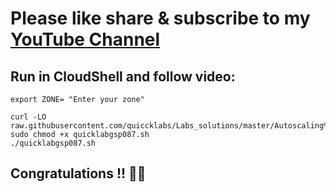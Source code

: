 # Please like share & subscribe to my [YouTube Channel](https://www.youtube.com/@QuickSolutionArcade)

## Run in CloudShell and follow video:
```
export ZONE= "Enter your zone" 
```
```
curl -LO raw.githubusercontent.com/quiccklabs/Labs_solutions/master/Autoscaling%20an%20Instance%20Group%20with%20Custom%20Cloud%20Monitoring%20Metrics/quicklabgsp087.sh
sudo chmod +x quicklabgsp087.sh
./quicklabgsp087.sh
```
## Congratulations !! 🎉🎉
